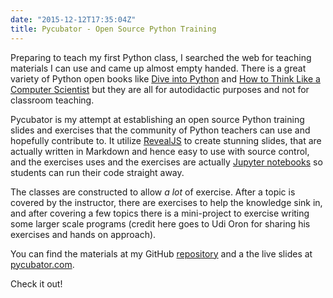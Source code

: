 ```yaml
---
date: "2015-12-12T17:35:04Z"
title: Pycubator - Open Source Python Training
---
```


Preparing to teach my first Python class, I searched the web for teaching materials I can use and came up almost empty handed. There is a great variety of Python open books like [Dive into Python][dip] and [How to Think Like a Computer Scientist][cs] but they are all for autodidactic purposes and not for classroom teaching.  

Pycubator is my attempt at establishing an open source Python training slides and exercises that the community of Python teachers can use and hopefully contribute to. It utilize [RevealJS][rjs] to create stunning slides, that are actually written in Markdown and hence easy to use with source control, and the exercises uses and the exercises are actually [Jupyter notebooks][jn] so students can run their code straight away.

The classes are constructed to allow *a lot* of exercise. After a topic is covered by the instructor, there are exercises to help the knowledge sink in, and after covering a few topics there is a mini-project to exercise writing some larger scale programs (credit here goes to Udi Oron for sharing his exercises and hands on approach).      

You can find the materials at my GitHub [repository][repo] and a the live slides at [pycubator.com][pyc]. 

Check it out! 

[dip]: http://www.diveintopython.net/
[cs]: http://www.openbookproject.net/thinkcs/python/english2e/
[rjs]: https://github.com/hakimel/reveal.js/
[jn]: http://jupyter.org/
[repo]: https://github.com/noamelf/pycubator
[pyc]: http://pycubator.com